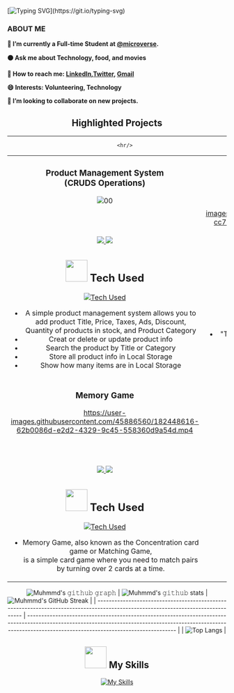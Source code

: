 
[![Typing SVG](https://readme-typing-svg.herokuapp.com?font=Futura&color=F7630C&size=35&width=500&lines=Hello+There+👋;I'm+Muhmmd;Nice+to+meet+you...)](https://git.io/typing-svg)

### ABOUT ME
**🌱 I’m currently a Full-time Student at [@microverse](https://www.microverse.org/).**

**🟠 Ask me about  Technology, food, and movies**

**🔵 How to reach me: [LinkedIn](https://www.linkedin.com/in/muhmmdusama/),[Twitter](https://twitter.com/muhmmdusama), <a href="mailto:muhmmdusama@gmail.com" target="_blanck"> Gmail </a>**

**😄 Interests: Volunteering, Technology**

**👯 I’m looking to collaborate on new projects.**

<h2 align="center">Highlighted Projects </h2>
<div align="center">
<table>
<tr>
<td width="50%">
<h3 align="center" color="white">Product Management System <br/>(CRUDS Operations)</h3>
<div align="center" >  
<a href='https://muhmmdusama.github.io/Product-Management-System-CRUDS-Operations-/'> 
</a>
  
  ![00](https://user-images.githubusercontent.com/45886560/192822462-a6c24b4c-7fbe-402e-8ac6-fb2cd6843c30.png)

  
<br>
<br>
<p>
  <a href="https://github.com/MuhmmdUsama/Product-Management-System-CRUDS-Operations-" target="_blank">
  <img src="https://img.shields.io/badge/Code-black?style=for-the-badge&logo=github"/>
    
<a href="https://muhmmdusama.github.io/Product-Management-System-CRUDS-Operations-/" target="_blank">
<img src="https://img.shields.io/badge/-website-green?style=for-the-badge&color=cb7e67"/>
</a>
</p>

## <img src="https://media.giphy.com/media/WUlplcMpOCEmTGBtBW/giphy.gif" width="50"> Tech Used

[![Tech Used](https://skillicons.dev/icons?i=javascript,html,css,bootstrap,vscode)](https://skillicons.dev)

<ul>
 <li> A simple product management system allows you to add product Title, Price, Taxes, Ads, Discount, Quantity of products in stock, and Product Category</li>
<li>Creat or delete or update product info</li>
<li>Search the product by Title or Category</li>
<li>Store all product info in Local Storage</li>
<li>Show how many items are in Local Storage</li>
</ul
</div>
</td>
         <hr/>

<td width="50%">
<h3 align="center" color="white">Memory Game</h3>
<div align="center" >    

https://user-images.githubusercontent.com/45886560/192831533-cc74b20f-e4d0-410b-bd28-59ddc01a84ec.mp4

<br>
<br>
<p>
  <a href="https://github.com/MuhmmdUsama/To-Do-List-Webpack" target="_blank">
  <img src="https://img.shields.io/badge/Code-black?style=for-the-badge&logo=github"/>
    
<a href="https://muhmmdusama.github.io/To-Do-List-Webpack/" target="_blank">
<img src="https://img.shields.io/badge/-website-green?style=for-the-badge&color=cb7e67"/>
</a>
</p>

## <img src="https://media.giphy.com/media/WUlplcMpOCEmTGBtBW/giphy.gif" width="50"> Tech Used

[![Tech Used](https://skillicons.dev/icons?i=javascript,html,css,bootstrap,jest,webpack,vscode)](https://skillicons.dev)

<ul>
 <li>"To-do list" is a tool that helps to organize your day. It simply lists the things that you need to do and allows you to mark them as complete.</li>

</ul
</div>
</td>
</tr>

         <hr/>
<tr>
<td width="50%">
<h3 align="center" color="white">Memory Game</h3>
<div align="center" >  
  
https://user-images.githubusercontent.com/45886560/182448616-62b0086d-e2d2-4329-9c45-558360d9a54d.mp4 
  
<br>
<br>
<p>
  <a href="https://github.com/MuhmmdUsama/JS-practice-proj-03-Memory-Game" target="_blank">
  <img src="https://img.shields.io/badge/Code-black?style=for-the-badge&logo=github"/>
    
<a href="https://muhmmdusama.github.io/JS-practice-proj-03-Memory-Game//" target="_blank">
<img src="https://img.shields.io/badge/-website-green?style=for-the-badge&color=cb7e67"/>
</a>
</p>

## <img src="https://media.giphy.com/media/WUlplcMpOCEmTGBtBW/giphy.gif" width="50"> Tech Used

[![Tech Used](https://skillicons.dev/icons?i=javascript,html,css,vscode)](https://skillicons.dev)

<ul>
 <li>Memory Game, also known as the Concentration card game or Matching Game, <br/> is a simple card game where you need to match pairs by turning over 2 cards at a time.</li>

</ul
</div>
   
</td>
</tr>
<table>

  
![Muhmmd's 𝚐𝚒𝚝𝚑𝚞𝚋 𝚐𝚛𝚊𝚙𝚑](https://activity-graph.herokuapp.com/graph?username=muhmmdusama&theme=redical&hide_border=true&area=true)
| ![Muhmmd's 𝚐𝚒𝚝𝚑𝚞𝚋 stats](https://github-readme-stats.vercel.app/api?username=muhmmdusama&show_icons=true&theme=radical)             | ![Muhmmd's GitHub Streak](https://github-readme-streak-stats.herokuapp.com/?user=muhmmdusama&theme=radical)                                                                                                           |
| --------------------------------------------------------------------------------------------------------------------------------- | ----------------------------------------------------------------------------------------------------------------------------------------------------------------------------------------------------------------- |
| ![Top Langs](https://github-readme-stats.vercel.app/api/top-langs/?username=muhmmdusama&langs_count=8&theme=radical&layout=compact) |


## <img src="https://media.giphy.com/media/WUlplcMpOCEmTGBtBW/giphy.gif" width="50"> My Skills

[![My Skills](https://skillicons.dev/icons?i=react,redux,javascript,html,css,scss,bootstrap,jest,webpack,postgresql,ruby,rails,markdown,figma,vscode,github,vercel,bash)](https://skillicons.dev)
